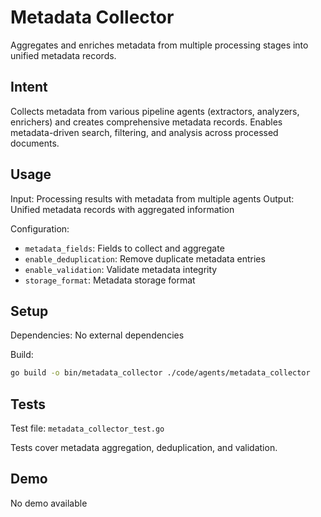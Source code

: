 # Metadata Collector

Aggregates and enriches metadata from multiple processing stages into unified metadata records.

## Intent

Collects metadata from various pipeline agents (extractors, analyzers, enrichers) and creates comprehensive metadata records. Enables metadata-driven search, filtering, and analysis across processed documents.

## Usage

Input: Processing results with metadata from multiple agents
Output: Unified metadata records with aggregated information

Configuration:
- `metadata_fields`: Fields to collect and aggregate
- `enable_deduplication`: Remove duplicate metadata entries
- `enable_validation`: Validate metadata integrity
- `storage_format`: Metadata storage format

## Setup

Dependencies: No external dependencies

Build:
```bash
go build -o bin/metadata_collector ./code/agents/metadata_collector
```

## Tests

Test file: `metadata_collector_test.go`

Tests cover metadata aggregation, deduplication, and validation.

## Demo

No demo available
